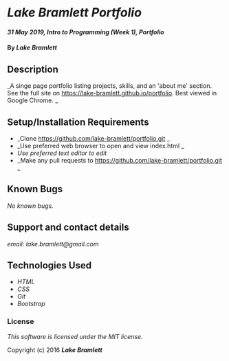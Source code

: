 # _Lake Bramlett Portfolio_

#### _31 May 2019, Intro to Programming (Week 1), Portfolio_

#### By _**Lake Bramlett**_

## Description

_A singe page portfolio listing projects, skills, and an 'about me' section. See the full site on https://lake-bramlett.github.io/portfolio. Best viewed in Google Chrome. _

## Setup/Installation Requirements

* _Clone https://github.com/lake-bramlett/portfolio.git _
* _Use preferred web browser to open and view index.html _
* _Use preferred text editor to edit_
* _Make any pull requests to https://github.com/lake-bramlett/portfolio.git _

## Known Bugs

_No known bugs._

## Support and contact details

_email: lake.bramlett@gmail.com_

## Technologies Used

* _HTML_
* _CSS_
* _Git_
* _Bootstrap_

### License

*This software is licensed under the MIT license.*

Copyright (c) 2016 **_Lake Bramlett_**
